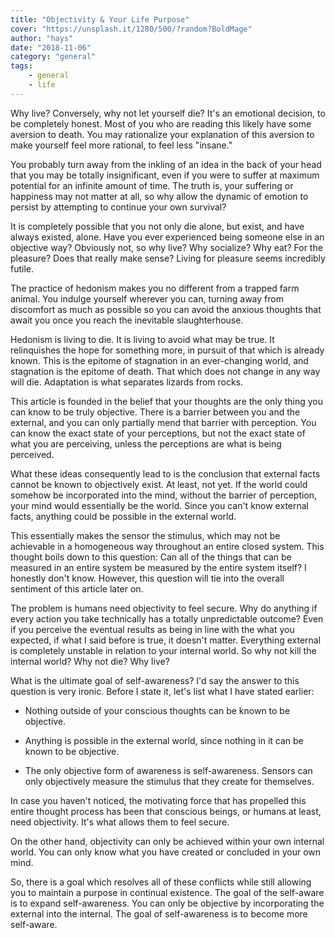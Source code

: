 ```yaml
---
title: "Objectivity & Your Life Purpose"
cover: "https://unsplash.it/1280/500/?random?BoldMage"
author: "hays"
date: "2018-11-06"
category: "general"
tags:
    - general
    - life
---
```


Why live? Conversely, why not let yourself die? It's an emotional decision, to be completely honest. Most of you who are reading this likely have some aversion to death. You may rationalize your explanation of this aversion to make yourself feel more rational, to feel less "insane."



You probably turn away from the inkling of an idea in the back of your head that you may be totally insignificant, even if you were to suffer at maximum potential for an infinite amount of time. The truth is, your suffering or happiness may not matter at all, so why allow the dynamic of emotion to persist by attempting to continue your own survival?



It is completely possible that you not only die alone, but exist, and have always existed, alone. Have you ever experienced being someone else in an objective way? Obviously not, so why live? Why socialize? Why eat? For the pleasure? Does that really make sense? Living for pleasure seems incredibly futile.



The practice of hedonism makes you no different from a trapped farm animal. You indulge yourself wherever you can, turning away from discomfort as much as possible so you can avoid the anxious thoughts that await you once you reach the inevitable slaughterhouse.



Hedonism is living to die. It is living to avoid what may be true. It relinquishes the hope for something more, in pursuit of that which is already known. This is the epitome of stagnation in an ever-changing world, and stagnation is the epitome of death. That which does not change in any way will die. Adaptation is what separates lizards from rocks.


This article is founded in the belief that your thoughts are the only thing you can know to be truly objective. There is a barrier between you and the external, and you can only partially mend that barrier with perception. You can know the exact state of your perceptions, but not the exact state of what you are perceiving, unless the perceptions are what is being perceived.



What these ideas consequently lead to is the conclusion that external facts cannot be known to objectively exist. At least, not yet. If the world could somehow be incorporated into the mind, without the barrier of perception, your mind would essentially be the world. Since you can't know external facts, anything could be possible in the external world.



This essentially makes the sensor the stimulus, which may not be achievable in a homogeneous way throughout an entire closed system. This thought boils down to this question: Can all of the things that can be measured in an entire system be measured by the entire system itself? I honestly don't know. However, this question will tie into the overall sentiment of this article later on.



The problem is humans need objectivity to feel secure. Why do anything if every action you take technically has a totally unpredictable outcome? Even if you perceive the eventual results as being in line with the what you expected, if what I said before is true, it doesn't matter. Everything external is completely unstable in relation to your internal world. So why not kill the internal world? Why not die? Why live?



What is the ultimate goal of self-awareness? I'd say the answer to this question is very ironic. Before I state it, let's list what I have stated earlier:

* Nothing outside of your conscious thoughts can be known to be objective.

* Anything is possible in the external world, since nothing in it can be known to be objective.

* The only objective form of awareness is self-awareness. Sensors can only objectively measure the stimulus that they create for themselves.



In case you haven't noticed, the motivating force that has propelled this entire thought process has been that conscious beings, or humans at least, need objectivity. It's what allows them to feel secure.



On the other hand, objectivity can only be achieved within your own internal world. You can only know what you have created or concluded in your own mind.



So, there is a goal which resolves all of these conflicts while still allowing you to maintain a purpose in continual existence. The goal of the self-aware is to expand self-awareness. You can only be objective by incorporating the external into the internal. The goal of self-awareness is to become more self-aware.